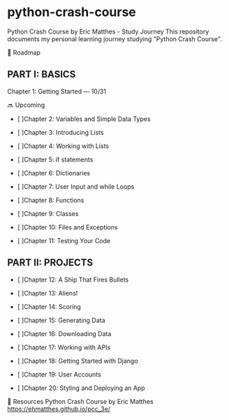# python-crash-course
Python Crash Course by Eric Matthes - Study Journey
This repository documents my personal learning journey studying "Python Crash Course".

🧭 Roadmap

## PART I: BASICS
 Chapter 1: Getting Started — 10/31
 
🔜 Upcoming

- [ ]Chapter 2: Variables and Simple Data Types 

 - [ ]Chapter 3: Introducing Lists

 - [ ]Chapter 4: Working with Lists

 - [ ]Chapter 5: if statements

 - [ ]Chapter 6: Dictionaries

 - [ ]Chapter 7: User Input and while Loops

 - [ ]Chapter 8: Functions

 - [ ]Chapter 9: Classes

 - [ ]Chapter 10: Files and Exceptions

 - [ ]Chapter 11: Testing Your Code
 

## PART II: PROJECTS
 - [ ]Chapter 12: A Ship That Fires Bullets

 - [ ]Chapter 13: Aliens!

 - [ ]Chapter 14: Scoring

 - [ ]Chapter 15: Generating Data

 - [ ]Chapter 16: Downloading Data

 - [ ]Chapter 17: Working with APIs

 - [ ]Chapter 18: Getting Started with Django

 - [ ]Chapter 19: User Accounts

 - [ ]Chapter 20: Styling and Deploying an App

📌 Resources
Python Crash Course by Eric Matthes https://ehmatthes.github.io/pcc_3e/
